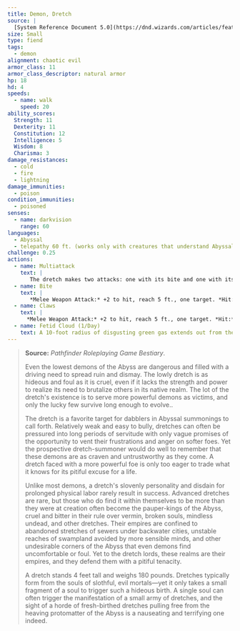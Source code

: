 ```yaml
---
title: Demon, Dretch
source: |
  [System Reference Document 5.0](https://dnd.wizards.com/articles/features/systems-reference-document-srd)
size: Small
type: fiend
tags:
  - demon
alignment: chaotic evil
armor_class: 11
armor_class_descriptor: natural armor
hp: 18
hd: 4
speeds:
  - name: walk
    speed: 20
ability_scores:
  Strength: 11
  Dexterity: 11
  Constitution: 12
  Intelligence: 5
  Wisdom: 8
  Charisma: 3
damage_resistances:
  - cold
  - fire
  - lightning
damage_immunities:
  - poison
condition_immunities:
  - poisoned
senses:
  - name: darkvision
    range: 60
languages:
  - Abyssal
  - telepathy 60 ft. (works only with creatures that understand Abyssal)
challenge: 0.25
actions:
  - name: Multiattack
    text: |
       The dretch makes two attacks: one with its bite and one with its claws.
  - name: Bite
    text: |
       *Melee Weapon Attack:* +2 to hit, reach 5 ft., one target. *Hit:* 3 (1d6) piercing damage.
  - name: Claws
    text: |
      *Melee Weapon Attack:* +2 to hit, reach 5 ft., one target. *Hit:* 5 (2d4) slashing damage.
  - name: Fetid Cloud (1/Day)
    text: A 10-foot radius of disgusting green gas extends out from the dretch. The gas spreads around corners, and its area is lightly obscured. It lasts for 1 minute or until a strong wind disperses it. Any creature that starts its turn in that area must succeed on a DC 11 Constitution saving throw or be poisoned until the start of its next turn. While poisoned in this way, the target can take either an action or a bonus action on its turn, not both, and can't take reactions.
---
```


> **Source:** *Pathfinder Roleplaying Game Bestiary*.
>
> Even the lowest demons of the Abyss are dangerous and filled with a driving need to spread ruin and dismay. The lowly dretch is as hideous and foul as it is cruel, even if it lacks the strength and power to realize its need to brutalize others in its native realm. The lot of the dretch's existence is to serve more powerful demons as victims, and only the lucky few survive long enough to evolve..
>
> The dretch is a favorite target for dabblers in Abyssal summonings to call forth. Relatively weak and easy to bully, dretches can often be pressured into long periods of servitude with only vague promises of the opportunity to vent their frustrations and anger on softer foes. Yet the prospective dretch-summoner would do well to remember that these demons are as craven and untrustworthy as they come. A dretch faced with a more powerful foe is only too eager to trade what it knows for its pitiful excuse for a life.
>
> Unlike most demons, a dretch's slovenly personality and disdain for prolonged physical labor rarely result in success. Advanced dretches are rare, but those who do find it within themselves to be more than they were at creation often become the pauper-kings of the Abyss, cruel and bitter in their rule over vermin, broken souls, mindless undead, and other dretches. Their empires are confined to abandoned stretches of sewers under backwater cities, unstable reaches of swampland avoided by more sensible minds, and other undesirable corners of the Abyss that even demons find uncomfortable or foul. Yet to the dretch lords, these realms are their empires, and they defend them with a pitiful tenacity.
>
> A dretch stands 4 feet tall and weighs 180 pounds. Dretches typically form from the souls of slothful, evil mortals—yet it only takes a small fragment of a soul to trigger such a hideous birth. A single soul can often trigger the manifestation of a small army of dretches, and the sight of a horde of fresh-birthed dretches pulling free from the heaving protomatter of the Abyss is a nauseating and terrifying one indeed.
